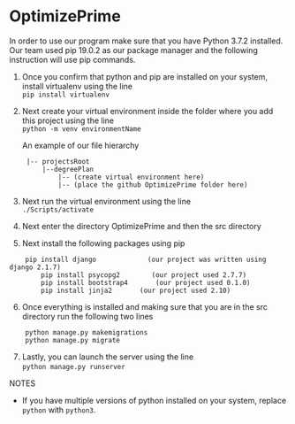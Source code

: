 # OptimizePrime
In order to use our program make sure that you have Python 3.7.2 installed. Our team used pip 19.0.2 as our package manager and the following instruction will use pip commands.

1. Once you confirm that python and pip are installed on your system, install virtualenv using the line\
	`pip install virtualenv`
2. Next create your virtual environment inside the folder where you add this project using the line\
	`python -m venv environmentName`

	 An example of our file hierarchy
		
		|-- projectsRoot
			|--degreePlan                    
				|-- (create virtual environment here)
				|-- (place the github OptimizePrime folder here)

3. Next run the virtual environment using the line\
		  `./Scripts/activate`
4. Next enter the directory OptimizePrime and then the src directory
5. Next install the following packages using pip
```
	pip install django             (our project was written using django 2.1.7)
      	pip install psycopg2        (our project used 2.7.7) 
      	pip install bootstrap4       (our project used 0.1.0)
      	pip install jinja2	     (our project used 2.10)
```
6. Once everything is installed and making sure that you are in the src directory run the following two lines
```
	python manage.py makemigrations
	python manage.py migrate
```
7. Lastly, you can launch the server using the line\
      `python manage.py runserver`


NOTES
- If you have multiple versions of python installed on your system, replace `python` with `python3`.
